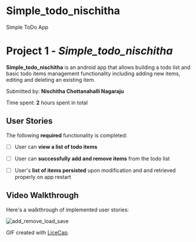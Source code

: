 # Simple_todo_nischitha
Simple ToDo App 
# Project 1 - *Simple_todo_nischitha*

**Simple_todo_nischitha** is an android app that allows building a todo list and basic todo items management functionality including adding new items, editing and deleting an existing item.

Submitted by: **Nischitha Chottanahalli Nagaraju**

Time spent: **2** hours spent in total

## User Stories

The following **required** functionality is completed:

* [ ] User can **view a list of todo items**
* [ ] User can **successfully add and remove items** from the todo list
* [ ] User's **list of items persisted** upon modification and and retrieved properly on app restart



## Video Walkthrough

Here's a walkthrough of implemented user stories:

![add_remove_load_save](https://user-images.githubusercontent.com/61173798/104013799-ff6bb780-51d7-11eb-95da-4d3f84052603.gif)


GIF created with [LiceCap](http://www.cockos.com/licecap/).




